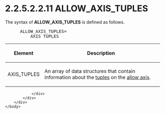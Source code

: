 <html dir="LTR" xmlns:mshelp="http://msdn.microsoft.com/mshelp" xmlns:ddue="http://ddue.schemas.microsoft.com/authoring/2003/5" xmlns:xlink="http://www.w3.org/1999/xlink" xmlns:tool="http://www.microsoft.com/tooltip">
    <head>
        <meta http-equiv="Content-Type" content="text/html; CHARSET=utf-8"></meta>
        <meta name="save" content="history"></meta>
        <title>2.2.5.2.2.11 ALLOW_AXIS_TUPLES</title>
        <xml>
            <mshelp:toctitle title="2.2.5.2.2.11 ALLOW_AXIS_TUPLES"></mshelp:toctitle>
            <mshelp:rltitle title="[MS-SSAS8]: ALLOW_AXIS_TUPLES"></mshelp:rltitle>
            <mshelp:keyword index="A" term="35d97abe-8271-4e99-91f2-b237e43d078c"></mshelp:keyword>
            <mshelp:attr name="DCSext.ContentType" value="open specification"></mshelp:attr>
            <mshelp:attr name="AssetID" value="35d97abe-8271-4e99-91f2-b237e43d078c"></mshelp:attr>
            <mshelp:attr name="TopicType" value="kbRef"></mshelp:attr>
            <mshelp:attr name="DCSext.Title" value="[MS-SSAS8]: ALLOW_AXIS_TUPLES" />
        </xml>
    </head>
    <body>
        <div id="header">
            <h1 class="heading">2.2.5.2.2.11 ALLOW_AXIS_TUPLES</h1>
        </div>
        <div id="mainSection">
            <div id="mainBody">
                <div id="allHistory" class="saveHistory"></div>
                <div id="sectionSection0" class="section" name="collapseableSection">
                    

<p>The syntax of <b>ALLOW_AXIS_TUPLES</b> is defined as
follows.           </p>

<dl>
<dd>
<div><pre> ALLOW_AXIS_TUPLES=
     AXIS_TUPLES
</pre></div>
</dd></dl>

<table>
 <thead>
  <tr>
   <th>
   <p>Element</p>
   </th>
   <th>
   <p>Description</p>
   </th>
  </tr>
 </thead>
 <tr>
  <td>
  <p>AXIS_TUPLES</p>
  </td>
  <td>
  <p>An array of data structures that contain information
  about the <a href="c527450b-f5bd-424b-8c98-ba6365288f35.htm#gt_e64f7e8a-c55b-47dc-9c6e-2afe5f13d448">tuples</a> on
  the <a href="c527450b-f5bd-424b-8c98-ba6365288f35.htm#gt_f58b0e20-84e0-40cb-b02a-6ede62236180">allow axis</a>.</p>
  </td>
 </tr>
</table>

<p> </p>


                </div>
            </div>
        </div>
    </body>
</html>